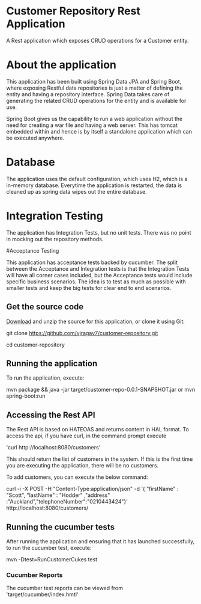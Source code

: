 # Customer Repository Rest Application

A Rest application which exposes CRUD operations for a Customer entity.

# About the application

This application has been built using Spring Data JPA and Spring Boot, where exposing Restful data repositories is just a matter of defining the entity and having a repository interface. Spring Data takes care of generating the related CRUD operations for the entity and is available for use.

Spring Boot gives us the capability to run a web application without the need for creating a war file and having a web server. This has tomcat embedded within and hence is by itself a standalone application which can be executed anywhere.



# Database

The application uses the default configuration, which uses H2, which is a in-memory database. Everytime the application is restarted, the data is cleaned up as spring data wipes out the entire database.


# Integration Testing

The application has Integration Tests, but no unit tests. There was no point in mocking out the repository methods. 

#Acceptance Testing

This application has acceptance tests backed by cucumber. The split between the Acceptance and Integration tests is that the Integration Tests will have all corner cases included, but the Acceptance tests would include specific business scenarios. The idea is to test as much as possible with smaller tests and keep the big tests for clear end to end scenarios.

## Get the source code
[Download](https://github.com/vjragav7/customer-repository/archive/master.zip) and unzip the source for this application, or clone it using Git: 

git clone https://github.com/vjragav7/customer-repository.git

cd customer-repository 

## Running the application

To run the application, execute:

mvn package && java -jar target/customer-repo-0.0.1-SNAPSHOT.jar 
or
mvn spring-boot:run

## Accessing the Rest API

The Rest API is based on HATEOAS and returns content in HAL format. To access the api, if you have curl,
in the command prompt execute

'curl http://localhost:8080/customers'

This should return the list of customers in the system. If this is the first time you are executing the application,
there will be no customers. 

To add customers, you can execute the below command:

curl -i -X POST -H "Content-Type:application/json" -d '{  "firstName" : "Scott",  "lastName" : "Hodder" ,"address" :"Auckland","telephoneNumber":"0210443424"}' http://localhost:8080/customers/

## Running the cucumber tests

After running the application and ensuring that it has launched successfully, to run the cucumber test, execute:

mvn -Dtest=RunCustomerCukes test

### Cucumber Reports
The cucumber test reports can be viewed from 'target/cucumber/index.hmtl'



